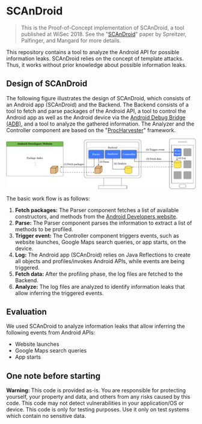 # SCAnDroid

> This is the Proof-of-Concept implementation of SCAnDroid, a tool published at WiSec 2018.
> See the "[SCAnDroid](https://rspreitzer.github.io/publications/proc/wisec-2018-paper-2.pdf)" paper by Spreitzer, Palfinger, and Mangard for more details.

This repository contains a tool to analyze the Android API for possible information leaks. SCAnDroid relies on the concept of template attacks. Thus, it works without prior knowledge about possible information leaks. 

## Design of SCAnDroid
The following figure illustrates the design of SCAnDroid, which consists of an Android app (SCAnDroid) and the Backend. The Backend consists of a tool to fetch and parse packages of the Android API, a tool to control the Android app as well as the Android device via the [Android Debug Bridge (ADB)](https://developer.android.com/studio/command-line/adb), and a tool to analyze the gathered information. The Analyzer and the Controller component are based on the "[ProcHarvester](https://github.com/IAIK/ProcHarvester)" framework. 

![SCAnDroid Design](./_images/SCAnDroid_Design.png)

The basic work flow is as follows:

1. **Fetch packages:** The Parser component fetches a list of available constructors, and methods from the [Android Developers website](https://developer.android.com/reference/packages.html). 
2. **Parse:** The Parser component parses the information to extract a list of methods to be profiled. 
3. **Trigger event:** The Controller component triggers events, such as website launches, Google Maps search queries, or app starts, on the device. 
4. **Log:** The Android app (SCAnDroid) relies on Java Reflections to create all objects and profiles/invokes Android APIs, while events are being triggered. 
5. **Fetch data:** After the profiling phase, the log files are fetched to the Backend. 
4. **Analyze:** The log files are analyzed to identify information leaks that allow inferring the triggered events. 

## Evaluation
We used SCAnDroid to analyze information leaks that allow inferring the following events from Android APIs:
* Website launches
* Google Maps search queries
* App starts

## One note before starting
**Warning:** This code is provided as-is. You are responsible for protecting yourself, your property and data, and others from any risks caused by this code. This code may not detect vulnerabilities in your application/OS or device. This code is only for testing purposes. Use it only on test systems which contain no sensitive data.


